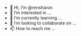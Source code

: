 - 👋 Hi, I’m @rensharon
- 👀 I’m interested in ...
- 🌱 I’m currently learning ...
- 💞️ I’m looking to collaborate on ...
- 📫 How to reach me ...

<!---
rensharon/rensharon is a ✨ special ✨ repository because its `README.md` (this file) appears on your GitHub profile.
You can click the Preview link to take a look at your changes.
--->
